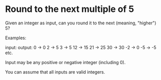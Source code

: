 # Round to the next multiple of 5

Given an integer as input, can you round it to the next (meaning, "higher") 5?

Examples:

input: output:
0 -> 0
2 -> 5
3 -> 5
12 -> 15
21 -> 25
30 -> 30
-2 -> 0
-5 -> -5
etc.

Input may be any positive or negative integer (including 0).

You can assume that all inputs are valid integers.